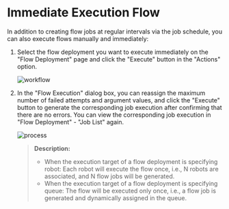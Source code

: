 # Immediate Execution Flow

In addition to creating flow jobs at regular intervals via the job schedule, you can also execute flows manually and immediately:

1. Select the flow deployment you want to execute immediately on the "Flow Deployment" page and click the "Execute" button in the "Actions" option.
    
    ![workflow](https://docimages.blob.core.chinacloudapi.cn/images/Console/process/V3workflow8.png)

2. In the "Flow Execution" dialog box, you can reassign the maximum number of failed attempts and argument values, and click the "Execute" button to generate the corresponding job execution after confirming that there are no errors. You can view the corresponding job execution in "Flow Deployment" - "Job List" again.
   
    ![process](https://docimages.blob.core.chinacloudapi.cn/images/Console/process/V3workflow9.png)
   
   > **Description:**
   > 
   > - When the execution target of a flow deployment is specifying robot: Each robot will execute the flow once, i.e., N robots are associated, and N flow jobs will be generated.
   > - When the execution target of a flow deployment is specifying queue: The flow will be executed only once, i.e., a flow job is generated and dynamically assigned in the queue.